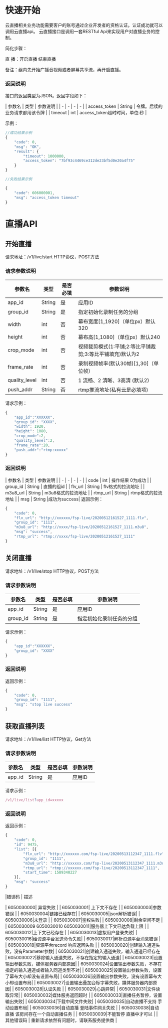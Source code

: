 # 快速开始

云直播相关业务功能需要客户的账号通过企业开发者的资格认证。认证成功就可以调用云直播api。
云直播接口是调用一套RESTful Api来实现用户对直播业务的控制。

简化步骤：

 直        播：开启直播                                         结束直播   

备注：组内先开始广播音视频或者屏幕共享流，再开启直播。


### 返回说明

接口的返回类型为JSON。返回字段如下：

| 参数名 | 类型 | 参数说明 |
| - | - | - | - |
| access_token | String | 令牌。后续的业务请求都用该令牌 |
| timeout | int | access_token超时时间，单位:秒 |


示例：

```js
//成功结果示例
{
	"code": 0,
	"msg": "OK",
	"result": {
		"timeout": 1000000,
		"access_token": "7bf93c4469ce312de23bf5d0e20a4f75"
	}
}

//失败结果示例

{
	"code": 606000001,
	"msg": "access_token timeout"
}

```



# 直播API



## 开始直播

请求地址：/v1/live/start  HTTP协议，POST方法


### 请求参数说明

| 参数名 | 类型 | 是否必填 | 参数说明 |
| - | - | - | - |
| app_id | String | 是 | 应用ID |
| group_id | String | 是 | 指定初始化录制任务的分组 |
| width | int | 否 | 幕布宽度[1,1920]（单位px）默认320 |
| height | int | 否 | 幕布高[1,1080]（单位px）默认240 |
| crop_mode | int | 否 | 视频裁剪模式(1:平铺;2:等比平铺裁剪;3:等比平铺填充)默认为2  |
| frame_rate | int | 否 | 录制视频帧率(默认30帧)[1,30]（单位帧） |
| quality_level | int | 否 | 1 流畅、2 清晰、3高清 (默认2)|
| push_addr | String | 否 | rtmp推流地址(私有云是必填项) |
请求示例：

```js
{
	"app_id":"XXXXXX",
	"group_id": "XXXX",
	"width": 1920,
	"height": 1080,
	"crop_mode":2,
	"quality_level":2,
	"frame_rate":20,
	"push_addr":"rtmp:xxxxx"
}
```

### 返回说明
| 参数名 | 类型  | 参数说明 |
| - | - | - | - |
| code | int |  操作结果 0为成功 |
| group_id | String | 直播的组id |
| flv_url | String |  flv格式的拉流地址 |
| m3u8_url | String |  m3u8格式的拉流地址 |
| rtmp_url | String |  rtmp格式的拉流地址  |
| msg | String |成功为success|
返回示例：

```js
{
	"code": 0,
	"flv_url": "http://xxxxxx/fsp-live/20200512161527_1111.flv",
	"group_id": "1111",
	"m3u8_url": "http://xxxx/fsp-live/20200512161527_1111.m3u8",
	"msg": "success",
	"rtmp_url": "rtmp://xxxx/fsp-live/20200512161527_1111"
}
```
## 关闭直播

请求地址：/v1/live/stop  HTTP协议，POST方法


### 请求参数说明

| 参数名 | 类型 | 是否必填 | 参数说明 |
| - | - | - | - |
| app_id | String | 是 | 应用ID |
| group_id | String | 是 | 指定初始化录制任务的分组 |

请求示例：

```js
{
	"app_id":"XXXXXX",
	"group_id": "XXXX"
}
```

### 返回说明

返回示例：

```js
{
	"code": 0,
	"group_id": "1111",
	"msg": "stop live success"
}
```

## 获取直播列表

请求地址：/v1/live/list  HTTP协议，Get方法

### 请求参数说明

| 参数名 | 类型 | 是否必填 | 参数说明 |
| - | - | - | - |
| app_id | String | 是 | 应用ID |

请求示例：

```js
/v1/live/list?app_id=xxxxx
```

### 返回说明

返回示例：

```js
{
	"code": 0,
	"id": 9475,
	"list": [{
		"flv_url": "http://xxxxxx.com/fsp-live/20200513112347_1111.flv",
		"group_id": "1111",
		"m3u8_url": "http://xxxxxx.com/fsp-live/20200513112347_1111.m3u8",
		"rtmp_url": "rtmp://xxxxxx.com/fsp-live/20200513112347_1111",
		"start_time": 1589340227
	}],
	"msg": "success"
}
```

|错误码             | 描述  

| 6050030000| 异常失败 | 
| 6050030001| 上下文不存在 | 
| 6050030003|参数错误 |
| 6050030004|链接已经存在|
| 6050030005|json解析错误| 
| 6050030006|未登录   |
| 6050030007|鉴权失败|
| 6050030008|剩余空间不足  |
| 6050030009 6050030010 6050030011|服务器上下文已达负载上限  |
| 6050030012|上下文已经存在 |
| 6050030013|虚拟用户登录失败| 
| 6050030016|给资源平台发送命令失败|
| 6050030017|解析资源平台消息错误 |
| 6050030018|资源平台record 响应返回失败  |
| 6050030020|创建输入通道失败，没有Parameter参数|
| 6050030021|创建输入通道失败，输入通道已经存在  
| 6050030022|移除输入通道失败，不存在指定的输入通道|
| 6050030023|设置输出参数失败，媒体服务器内部原因|
| 6050030024|设置输出参数失败，不存在指定的输入通道或者输入同道类型不对|
| 6050030025|设置输出参数失败，设置了幕布大小却没有设置布局|
| 6050030026|设置输出参数失败，没有设置幕布大小却设置布局|
| 6050030027|设置输出叠加台标字幕失败，媒体服务器内部原因|
| 6050030028|认证失败 |
| 6050030029|心跳异常|
| 6050030031|文件读取异常|
| 6050030032|媒体服务返回超时    |
| 6050030033|直播任务暂停，设置输出失败|
| 6050030034|下载中间文件失败|
| 6050030035|自动直播不支持 手动设置布局|
| 6050030036|自动直播 登陆事件网关失败   |
| 6050030038|自动直播 该房间存在一个自动直播任务    |
| 6050030039|不能暂停  直播中才可以   |
| 其他错误码 | 重新请求依然有问题时，请联系服务提供商 |


